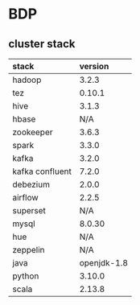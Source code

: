 # BDP

## cluster stack

| stack             | version     |
|:------------------|:------------|
| hadoop            | 3.2.3       |
| tez               | 0.10.1      |
| hive              | 3.1.3       |
| hbase             | N/A         |
| zookeeper         | 3.6.3       |
| spark             | 3.3.0       |
| kafka             | 3.2.0       |
| kafka confluent   | 7.2.0       |
| debezium          | 2.0.0       |
| airflow           | 2.2.5       |
| superset          | N/A         |
| mysql             | 8.0.30      |
| hue               | N/A         |
| zeppelin          | N/A         |
| java              | openjdk-1.8 |
| python            | 3.10.0      |
| scala             | 2.13.8      |
